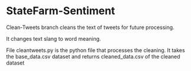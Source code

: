 # StateFarm-Sentiment

Clean-Tweets branch cleans the text of tweets for future processing. 

It changes text slang to word meaning. 

File cleantweets.py is the python file that processes the cleaning. It takes the base_data.csv dataset and returns cleaned_data.csv of the cleaned dataset
